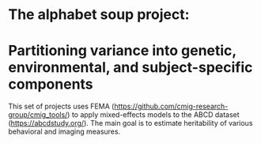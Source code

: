 # The alphabet soup project:
# Partitioning variance into genetic, environmental, and subject-specific components
This set of projects uses FEMA (https://github.com/cmig-research-group/cmig_tools/) to apply mixed-effects models to the ABCD dataset (https://abcdstudy.org/).
The main goal is to estimate heritability of various behavioral and imaging measures.